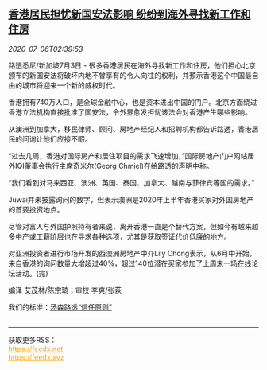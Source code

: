 <!--1594005796000-->
[香港居民担忧新国安法影响 纷纷到海外寻找新工作和住房](https://cn.reuters.com/article/hk-residents-overseas-0703-fri-idCNKBS24708K)
------

<div><i>2020-07-06T02:39:53</i></div><div class="StandardArticleBody_body"><p>路透悉尼/新加坡7月3日 - 很多香港居民在海外寻找新工作和住房，他们担心北京颁布的新国安法将破坏内地不曾享有的令人向往的权利，并预示香港这个中国最自由的城市将迎来一个新的威权时代。 </p><p>香港拥有740万人口，是全球金融中心，也是资本进出中国的门户。北京方面绕过香港立法机构直接批准了国安法，令外界愈发担忧该法会对香港产生哪些影响。 </p><p>从澳洲到加拿大，移民律师、顾问、房地产经纪人和招聘机构都告诉路透，香港居民的问询让他们应接不暇。 </p><p>“过去几周，香港对国际房产和居住项目的需求飞速增加，”国际房地产门户网站居外IQI董事会执行主席奇米尔(Georg Chmiel)在给路透的声明中称。 </p><p>“我们看到对马来西亚、澳洲、英国、泰国、加拿大、越南与菲律宾等国的需求。” </p><p>Juwai并未披露询问的数字，但表示澳洲是2020年上半年香港买家对外国房地产的首要投资地点。 </p><p>尽管对富人与外国护照持有者来说，离开香港一直是个替代方案，但如今有越来越多中产或工薪阶层也在寻求各种选项，尤其是获取签证代价低廉的地方。 </p><p>对亚洲投资者进行市场开发的西澳洲房地产中介Lily Chong表示，从6月中开始，来自香港的询问数量大增超过40%，超过140位潜在买家参加了上周末一场在线论坛活动。(完) </p><div class="Attribution_container"><div class="Attribution_attribution"><p class="Attribution_content">编译 艾茂林/陈宗琦；审校 李爽/张荻 </p></div></div><div class="StandardArticleBody_trustBadgeContainer"><span class="StandardArticleBody_trustBadgeTitle">我们的标准：</span><span class="trustBadgeUrl"><a href="https://www.thomsonreuters.cn/content/dam/openweb/documents/pdf/china/brochures/about-us-1.pdf">汤森路透“信任原则”</a></span></div></div><br><hr><div>获取更多RSS：<br><a href="https://feedx.net" style="color:orange" target="_blank">https://feedx.net</a> <br><a href="https://feedx.xyz" style="color:orange" target="_blank">https://feedx.xyz</a><br></div>
